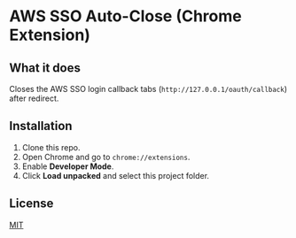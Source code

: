# AWS SSO Auto-Close (Chrome Extension)

## What it does
Closes the AWS SSO login callback tabs (`http://127.0.0.1/oauth/callback`) after redirect.

## Installation
1. Clone this repo.
2. Open Chrome and go to `chrome://extensions`.
3. Enable **Developer Mode**.
4. Click **Load unpacked** and select this project folder.

## License
[MIT](LICENSE)

